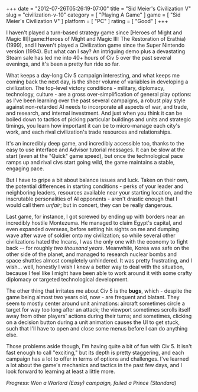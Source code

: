 +++
date = "2012-07-26T05:26:19-07:00"
title = "Sid Meier's Civilization V"
slug = "civilization-v-10"
category = [ "Playing A Game" ]
game = [ "Sid Meier's Civilization V" ]
platform = [ "PC" ]
rating = [ "Good" ]
+++

I haven't played a turn-based strategy game since [Heroes of Might and Magic III](game:Heroes of Might and Magic III: The Restoration of Erathia) (1999), and I haven't played a Civilization game since the Super Nintendo version (1994).  But what can I say?  An intriguing demo plus a devastating Steam sale has led me into 40+ hours of Civ 5 over the past several evenings, and it's been a pretty fun ride so far.

What keeps a day-long Civ 5 campaign interesting, and what keeps me coming back the next day, is the sheer volume of variables in developing a civilization.  The top-level victory conditions - military, diplomacy, technology, culture - are a gross over-simplification of general play options: as I've been learning over the past several campaigns, a robust play style against non-retarded AI needs to incorporate all aspects of war, and trade, and research, and internal investment.  And just when you think it can be boiled down to tactics of picking particular buildings and units and strategic timings, you learn how important it can be to micro-manage each city's work, and each rival civilization's trade resources and relationships.

It's an incredibly deep game, and incredibly accessible too, thanks to the easy to use interface and Advisor tutorial messages.  It can be slow at the start (even at the "Quick" game speed), but once the technological pace ramps up and rival civs start going wild, the game maintains a stable, engaging pace.

But I have to gripe a bit about balance issues and luck.  Taken on their own, the potential differences in starting conditions - perks of your leader and neighboring leaders, resources available near your starting location, and the inscrutable personalities of AI opponents - aren't drastic enough that I would call them <i>unfair</i>; but in concert, they can be really dangerous.

Last game, for instance, I got screwed by ending up with borders near an incredibly hostile Montezuma.  He managed to claim Egypt's capital, and even expanded overseas, before setting his sights on me and dumping wave after wave of soldier onto my civilization; so while several other civilizations hated the Incans, I was the only one with the economy to fight back -- for roughly <i>two thousand years</i>.  Meanwhile, Korea was safe on the other side of the planet, and managed to research nuclear bombs and space shuttles almost completely unhindered.  It was pretty frustrating, and I wish... well, honestly I wish I knew a better way to deal with the situation, because I feel like I might have been able to work around it with some crafty diplomacy or targeted technological development.

The other thing that irritates me about Civ 5 is the <b>bugs</b>, which - despite the game being almost two years old, now - are frequent and blatant.  They seem to mostly center around unit animations: aircraft sometimes circle a target for way too long after an attack; the viewport sometimes scrolls itself away from other players' actions during their turns; and sometimes, clicking on a decision button during a unit animation causes the UI to get stuck, such that I'll have to open and close some menus before I can do anything else.

Those problems aside though, I'm having quite a bit of fun with Civ 5.  It isn't fast enough to call "exciting," but its depth is pretty staggering, and each campaign has a lot to offer in terms of options and challenges.  I've learned a lot about the game's mechanics and tactics in the past few days, and I look forward to learning at least a little more.

<i>Progress: Won a Warlord (Easy) campaign, failed a Prince (Standard)</i>